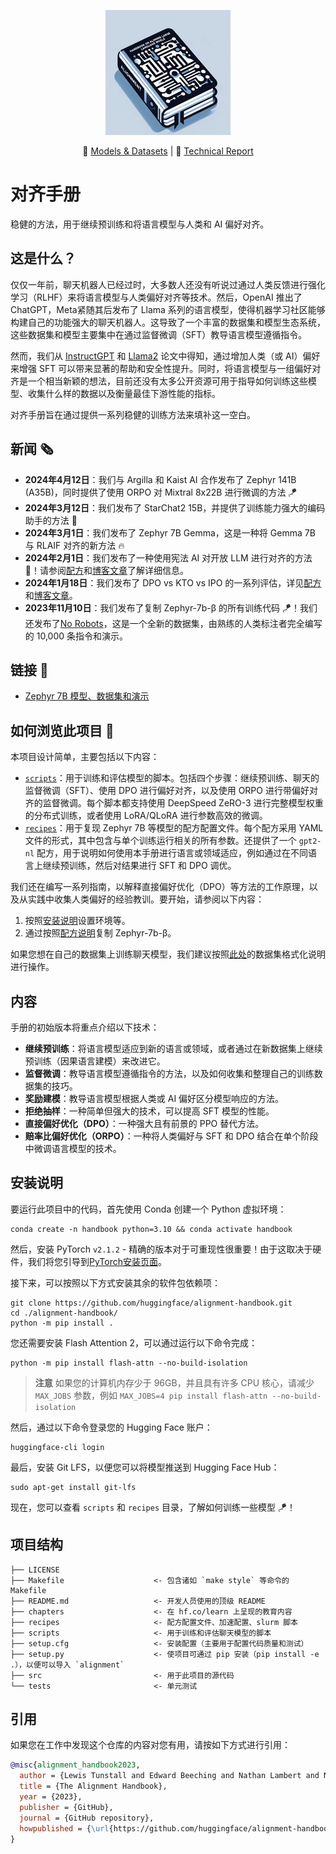 <p align="center">
  <img src="https://raw.githubusercontent.com/huggingface/alignment-handbook/main/assets/handbook.png">
</p>

<p align="center">
    🤗 <a href="https://huggingface.co/collections/alignment-handbook/handbook-v01-models-and-datasets-654e424d22e6880da5ebc015" target="_blank">Models & Datasets</a> | 📃 <a href="https://arxiv.org/abs/2310.16944" target="_blank">Technical Report</a>
</p>

# 对齐手册

稳健的方法，用于继续预训练和将语言模型与人类和 AI 偏好对齐。

## 这是什么？

仅仅一年前，聊天机器人已经过时，大多数人还没有听说过通过人类反馈进行强化学习（RLHF）来将语言模型与人类偏好对齐等技术。然后，OpenAI 推出了 ChatGPT，Meta紧随其后发布了 Llama 系列的语言模型，使得机器学习社区能够构建自己的功能强大的聊天机器人。这导致了一个丰富的数据集和模型生态系统，这些数据集和模型主要集中在通过监督微调（SFT）教导语言模型遵循指令。

然而，我们从 [InstructGPT](https://huggingface.co/papers/2203.02155) 和 [Llama2](https://huggingface.co/papers/2307.09288) 论文中得知，通过增加人类（或 AI）偏好来增强 SFT 可以带来显著的帮助和安全性提升。同时，将语言模型与一组偏好对齐是一个相当新颖的想法，目前还没有太多公开资源可用于指导如何训练这些模型、收集什么样的数据以及衡量最佳下游性能的指标。

对齐手册旨在通过提供一系列稳健的训练方法来填补这一空白。

## 新闻 🗞️
* **2024年4月12日**：我们与 Argilla 和 Kaist AI 合作发布了 Zephyr 141B (A35B)，同时提供了使用 ORPO 对 Mixtral 8x22B 进行微调的方法 🪁
* **2024年3月12日**：我们发布了 StarChat2 15B，并提供了训练能力强大的编码助手的方法 🌟
* **2024年3月1日**：我们发布了 Zephyr 7B Gemma，这是一种将 Gemma 7B 与 RLAIF 对齐的新方法 🔥
* **2024年2月1日**：我们发布了一种使用宪法 AI 对开放 LLM 进行对齐的方法 📜！请参阅[配方](https://github.com/huggingface/alignment-handbook/tree/main/recipes/constitutional-ai)和[博客文章](https://huggingface.co/blog/constitutional_ai)了解详细信息。
* **2024年1月18日**：我们发布了 DPO vs KTO vs IPO 的一系列评估，详见[配方](recipes/pref_align_scan/README.md)和[博客文章](https://huggingface.co/blog/pref-tuning)。
* **2023年11月10日**：我们发布了复制 Zephyr-7b-β 的所有训练代码 🪁！我们还发布了[No Robots](https://huggingface.co/datasets/HuggingFaceH4/no_robots)，这是一个全新的数据集，由熟练的人类标注者完全编写的 10,000 条指令和演示。

## 链接 🔗

* [Zephyr 7B 模型、数据集和演示](https://huggingface.co/collections/HuggingFaceH4/zephyr-7b-6538c6d6d5ddd1cbb1744a66)

## 如何浏览此项目 🧭

本项目设计简单，主要包括以下内容：

* [`scripts`](./scripts/)：用于训练和评估模型的脚本。包括四个步骤：继续预训练、聊天的监督微调（SFT）、使用 DPO 进行偏好对齐，以及使用 ORPO 进行带偏好对齐的监督微调。每个脚本都支持使用 DeepSpeed ZeRO-3 进行完整模型权重的分布式训练，或者使用 LoRA/QLoRA 进行参数高效的微调。
* [`recipes`](./recipes/)：用于复现 Zephyr 7B 等模型的配方配置文件。每个配方采用 YAML 文件的形式，其中包含与单个训练运行相关的所有参数。还提供了一个 `gpt2-nl` 配方，用于说明如何使用本手册进行语言或领域适应，例如通过在不同语言上继续预训练，然后对结果进行 SFT 和 DPO 调优。

我们还在编写一系列指南，以解释直接偏好优化（DPO）等方法的工作原理，以及从实践中收集人类偏好的经验教训。要开始，请参阅以下内容：

1. 按照[安装说明](#installation-instructions)设置环境等。
2. 通过按照[配方说明](./recipes/zephyr-7b-beta/README.md)复制 Zephyr-7b-β。

如果您想在自己的数据集上训练聊天模型，我们建议按照[此处](./scripts/README.md#fine-tuning-on-your-datasets)的数据集格式化说明进行操作。

## 内容

手册的初始版本将重点介绍以下技术：

* **继续预训练**：将语言模型适应到新的语言或领域，或者通过在新数据集上继续预训练（因果语言建模）来改进它。
* **监督微调**：教导语言模型遵循指令的方法，以及如何收集和整理自己的训练数据集的技巧。
* **奖励建模**：教导语言模型根据人类或 AI 偏好区分模型响应的方法。
* **拒绝抽样**：一种简单但强大的技术，可以提高 SFT 模型的性能。
* **直接偏好优化（DPO）**：一种强大且有前景的 PPO 替代方法。
* **赔率比偏好优化（ORPO）**：一种将人类偏好与 SFT 和 DPO 结合在单个阶段中微调语言模型的技术。

## 安装说明

要运行此项目中的代码，首先使用 Conda 创建一个 Python 虚拟环境：

```shell
conda create -n handbook python=3.10 && conda activate handbook
```

然后，安装 PyTorch `v2.1.2` - 精确的版本对于可重现性很重要！由于这取决于硬件，我们将您引导到[PyTorch安装页面](https://pytorch.org/get-started/locally/)。

接下来，可以按照以下方式安装其余的软件包依赖项：

```shell
git clone https://github.com/huggingface/alignment-handbook.git
cd ./alignment-handbook/
python -m pip install .
```

您还需要安装 Flash Attention 2，可以通过运行以下命令完成：

```shell
python -m pip install flash-attn --no-build-isolation
```

> **注意**
> 如果您的计算机内存少于 96GB，并且具有许多 CPU 核心，请减少 `MAX_JOBS` 参数，例如 `MAX_JOBS=4 pip install flash-attn --no-build-isolation`

然后，通过以下命令登录您的 Hugging Face 账户：

```shell
huggingface-cli login
```

最后，安装 Git LFS，以便您可以将模型推送到 Hugging Face Hub：

```shell
sudo apt-get install git-lfs
```

现在，您可以查看 `scripts` 和 `recipes` 目录，了解如何训练一些模型 🪁！

## 项目结构

```
├── LICENSE
├── Makefile                    <- 包含诸如 `make style` 等命令的 Makefile
├── README.md                   <- 开发人员使用的顶级 README
├── chapters                    <- 在 hf.co/learn 上呈现的教育内容
├── recipes                     <- 配方配置文件、加速配置、slurm 脚本
├── scripts                     <- 用于训练和评估聊天模型的脚本
├── setup.cfg                   <- 安装配置（主要用于配置代码质量和测试）
├── setup.py                    <- 使项目可通过 pip 安装（pip install -e .），以便可以导入 `alignment`
├── src                         <- 用于此项目的源代码
└── tests                       <- 单元测试
```

## 引用

如果您在工作中发现这个仓库的内容对您有用，请按如下方式进行引用：

```bibtex
@misc{alignment_handbook2023,
  author = {Lewis Tunstall and Edward Beeching and Nathan Lambert and Nazneen Rajani and Shengyi Huang and Kashif Rasul and Alexander M. Rush and Thomas Wolf},
  title = {The Alignment Handbook},
  year = {2023},
  publisher = {GitHub},
  journal = {GitHub repository},
  howpublished = {\url{https://github.com/huggingface/alignment-handbook}}
}
```
